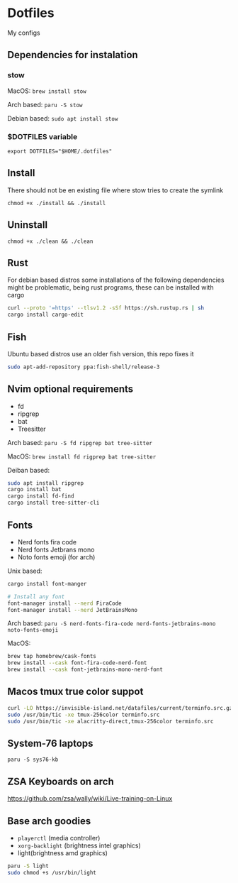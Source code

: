# Dotfiles
My configs

## Dependencies for instalation
### stow
MacOS: `brew install stow`

Arch based: `paru -S stow`

Debian based: `sudo apt install stow`

### $DOTFILES variable
`export DOTFILES="$HOME/.dotfiles"`

## Install
There should not be en existing file where stow tries to create the symlink

`chmod +x ./install && ./install`

## Uninstall

`chmod +x ./clean && ./clean`

## Rust 
For debian based distros some installations of the following dependencies might be problematic, 
being rust programs, these can be installed with cargo

```sh
curl --proto '=https' --tlsv1.2 -sSf https://sh.rustup.rs | sh
cargo install cargo-edit
```
## Fish
Ubuntu based distros use an older fish version, this repo fixes it
```sh
sudo apt-add-repository ppa:fish-shell/release-3
```

## Nvim optional requirements
* fd
* ripgrep
* bat
* Treesitter

Arch based: `paru -S fd ripgrep bat tree-sitter`

MacOS: `brew install fd rigprep bat tree-sitter`

Deiban based:
```sh
sudo apt install ripgrep
cargo install bat
cargo install fd-find
cargo install tree-sitter-cli
```

## Fonts
* Nerd fonts fira code
* Nerd fonts Jetbrans mono
* Noto fonts emoji (for arch)

Unix based: 
```sh
cargo install font-manger

# Install any font
font-manager install --nerd FiraCode
font-manager install --nerd JetBrainsMono
```

Arch based: `paru -S nerd-fonts-fira-code nerd-fonts-jetbrains-mono noto-fonts-emoji`

MacOS:

```sh
brew tap homebrew/cask-fonts
brew install --cask font-fira-code-nerd-font
brew install --cask font-jetbrains-mono-nerd-font
```

## Macos tmux true color suppot

```sh
curl -LO https://invisible-island.net/datafiles/current/terminfo.src.gz && gunzip terminfo.src.gz
sudo /usr/bin/tic -xe tmux-256color terminfo.src
sudo /usr/bin/tic -xe alacritty-direct,tmux-256color terminfo.src
```

## System-76 laptops
`paru -S sys76-kb`

## ZSA Keyboards on arch
https://github.com/zsa/wally/wiki/Live-training-on-Linux

## Base arch goodies
- `playerctl` (media controller)
- `xorg-backlight` (brightness intel graphics)
- light(brightness amd graphics)
```sh
paru -S light
sudo chmod +s /usr/bin/light
```
